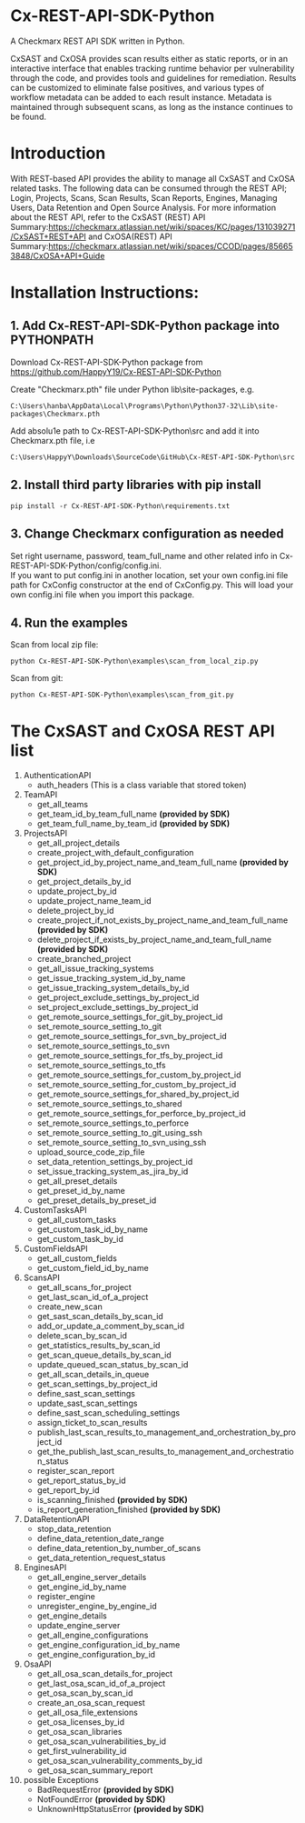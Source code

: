 # Cx-REST-API-SDK-Python
A Checkmarx REST API SDK written in Python.

CxSAST and CxOSA provides scan results either as static reports, or in an interactive interface that enables tracking runtime behavior per vulnerability through the code, and provides tools and guidelines for remediation. Results can be customized to eliminate false positives, and various types of workflow metadata can be added to each result instance. Metadata is maintained through subsequent scans, as long as the instance continues to be found.

# Introduction
With REST-based API provides the ability to manage all CxSAST and CxOSA related tasks. The following data can be consumed through the REST API; Login, Projects, Scans, Scan Results, Scan Reports, Engines, Managing Users, Data Retention and Open Source Analysis. For more information about the REST API, refer to the CxSAST (REST) API Summary:https://checkmarx.atlassian.net/wiki/spaces/KC/pages/131039271/CxSAST+REST+API and CxOSA(REST) API Summary:https://checkmarx.atlassian.net/wiki/spaces/CCOD/pages/856653848/CxOSA+API+Guide

# Installation Instructions:

## 1. Add Cx-REST-API-SDK-Python package into PYTHONPATH
Download Cx-REST-API-SDK-Python package from https://github.com/HappyY19/Cx-REST-API-SDK-Python

Create "Checkmarx.pth" file under Python lib\site-packages, e.g. 
```Shell
C:\Users\hanba\AppData\Local\Programs\Python\Python37-32\Lib\site-packages\Checkmarx.pth
```

Add absolu1e path to Cx-REST-API-SDK-Python\src and add it into Checkmarx.pth file, i.e
```Shell
C:\Users\HappyY\Downloads\SourceCode\GitHub\Cx-REST-API-SDK-Python\src
```

## 2. Install third party libraries with pip install

```Shell
pip install -r Cx-REST-API-SDK-Python\requirements.txt
```

## 3. Change Checkmarx configuration as needed
Set right username, password, team_full_name and other related info in Cx-REST-API-SDK-Python/config/config.ini.  
If you want to put config.ini in another location, set your own config.ini file path
for CxConfig constructor at the end of CxConfig.py. This will load your own config.ini file when you import this package.

## 4. Run the examples
Scan from local zip file:
```Shell
python Cx-REST-API-SDK-Python\examples\scan_from_local_zip.py
``` 

Scan from git:
```Shell
python Cx-REST-API-SDK-Python\examples\scan_from_git.py
``` 

# The CxSAST and CxOSA REST API list

1. AuthenticationAPI
    - auth_headers (This is a class variable that stored token)
2. TeamAPI
    - get_all_teams
    - get_team_id_by_team_full_name                                         **(provided by SDK)**
    - get_team_full_name_by_team_id                                         **(provided by SDK)**
3. ProjectsAPI
    - get_all_project_details
    - create_project_with_default_configuration
    - get_project_id_by_project_name_and_team_full_name                     **(provided by SDK)**
    - get_project_details_by_id
    - update_project_by_id
    - update_project_name_team_id
    - delete_project_by_id
    - create_project_if_not_exists_by_project_name_and_team_full_name       **(provided by SDK)**
    - delete_project_if_exists_by_project_name_and_team_full_name           **(provided by SDK)**
    - create_branched_project
    - get_all_issue_tracking_systems
    - get_issue_tracking_system_id_by_name
    - get_issue_tracking_system_details_by_id
    - get_project_exclude_settings_by_project_id
    - set_project_exclude_settings_by_project_id
    - get_remote_source_settings_for_git_by_project_id
    - set_remote_source_setting_to_git
    - get_remote_source_settings_for_svn_by_project_id
    - set_remote_source_settings_to_svn
    - get_remote_source_settings_for_tfs_by_project_id
    - set_remote_source_settings_to_tfs
    - get_remote_source_settings_for_custom_by_project_id
    - set_remote_source_setting_for_custom_by_project_id
    - get_remote_source_settings_for_shared_by_project_id
    - set_remote_source_settings_to_shared
    - get_remote_source_settings_for_perforce_by_project_id
    - set_remote_source_settings_to_perforce
    - set_remote_source_setting_to_git_using_ssh
    - set_remote_source_setting_to_svn_using_ssh
    - upload_source_code_zip_file
    - set_data_retention_settings_by_project_id
    - set_issue_tracking_system_as_jira_by_id
    - get_all_preset_details
    - get_preset_id_by_name
    - get_preset_details_by_preset_id
4. CustomTasksAPI
    - get_all_custom_tasks
    - get_custom_task_id_by_name
    - get_custom_task_by_id
5. CustomFieldsAPI
    - get_all_custom_fields
    - get_custom_field_id_by_name
6. ScansAPI
    - get_all_scans_for_project
    - get_last_scan_id_of_a_project
    - create_new_scan
    - get_sast_scan_details_by_scan_id
    - add_or_update_a_comment_by_scan_id
    - delete_scan_by_scan_id
    - get_statistics_results_by_scan_id
    - get_scan_queue_details_by_scan_id
    - update_queued_scan_status_by_scan_id
    - get_all_scan_details_in_queue
    - get_scan_settings_by_project_id
    - define_sast_scan_settings
    - update_sast_scan_settings
    - define_sast_scan_scheduling_settings
    - assign_ticket_to_scan_results
    - publish_last_scan_results_to_management_and_orchestration_by_project_id
    - get_the_publish_last_scan_results_to_management_and_orchestration_status
    - register_scan_report
    - get_report_status_by_id
    - get_report_by_id
    - is_scanning_finished                                                      **(provided by SDK)**
    - is_report_generation_finished                                             **(provided by SDK)**
7. DataRetentionAPI
    - stop_data_retention
    - define_data_retention_date_range
    - define_data_retention_by_number_of_scans
    - get_data_retention_request_status
8. EnginesAPI
    - get_all_engine_server_details
    - get_engine_id_by_name
    - register_engine
    - unregister_engine_by_engine_id
    - get_engine_details
    - update_engine_server
    - get_all_engine_configurations
    - get_engine_configuration_id_by_name
    - get_engine_configuration_by_id
9. OsaAPI
    - get_all_osa_scan_details_for_project
    - get_last_osa_scan_id_of_a_project
    - get_osa_scan_by_scan_id
    - create_an_osa_scan_request
    - get_all_osa_file_extensions
    - get_osa_licenses_by_id
    - get_osa_scan_libraries
    - get_osa_scan_vulnerabilities_by_id
    - get_first_vulnerability_id
    - get_osa_scan_vulnerability_comments_by_id
    - get_osa_scan_summary_report
10. possible Exceptions
    - BadRequestError                                                          **(provided by SDK)**
    - NotFoundError                                                            **(provided by SDK)**
    - UnknownHttpStatusError                                                   **(provided by SDK)**

